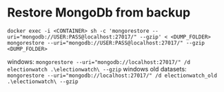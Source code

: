 # Restore MongoDb from backup
```
docker exec -i <CONTAINER> sh -c 'mongorestore --uri="mongodb://USER:PASS@localhost:27017/" --gzip' < <DUMP_FOLDER>
mongorestore --uri="mongodb://USER:PASS@localhost:27017/" --gzip <DUMP_FOLDER>
```

windows: `mongorestore --uri="mongodb://localhost:27017/" /d electionwatch .\electionwatch\ --gzip`
windows old datasets: `mongorestore --uri="mongodb://localhost:27017/" /d electionwatch_old .\electionwatch\ --gzip`
